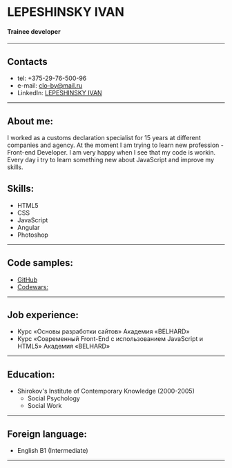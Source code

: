 # LEPESHINSKY IVAN

#### Trainee developer

---

## Contacts

- tel: +375-29-76-500-96
- e-mail: clo-by@mail.ru
- LinkedIn: [LEPESHINSKY IVAN](https://www.linkedin.com/in/%D0%B8%D0%B2%D0%B0%D0%BD-%D0%BB%D0%B5%D0%BF%D0%B5%D1%88%D0%B8%D0%BD%D1%81%D0%BA%D0%B8%D0%B9-43926a206/)

---

## About me:

I worked as a customs declaration specialist for 15 years at different companies and agency. At the moment I am trying to learn new profession - Front-end Developer. I am very happy when I see that my code is workin. Every day i try to learn something new about JavaScript and improve my skills.

## Skills:

- HTML5
- CSS
- JavaScript
- Angular
- Photoshop

---

## Code samples:

- [GitHub](https://github.com/Ivan-Lepeshinsky)
- [Codewars:](https://www.codewars.com/users/Ivan%20Lepiashynski)

---

## Job experience:

- Курс «Основы разработки сайтов» Академия «BELHARD»
- Курс «Современный Front-End c использованием JavaScript и HTML5» Академия «BELHARD»

---

## Education:

- Shirokov's Institute of Contemporary Knowledge (2000-2005)
  - Social Psychology
  - Social Work

---

## Foreign language:

- English B1 (Intermediate)

---
